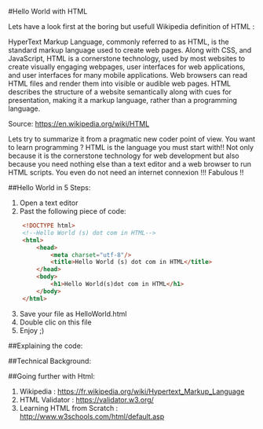 #Hello World with HTML

Lets have a look first at the boring but usefull Wikipedia definition of HTML :

HyperText Markup Language, commonly referred to as HTML, is the standard markup language used to create web pages. Along with CSS, and JavaScript, HTML is a cornerstone technology, used by most websites to create visually engaging webpages, user interfaces for web applications, and user interfaces for many mobile applications. Web browsers can read HTML files and render them into visible or audible web pages. HTML describes the structure of a website semantically along with cues for presentation, making it a markup language, rather than a programming language.

Source: https://en.wikipedia.org/wiki/HTML

Lets try to summarize it from a pragmatic new coder point of view. You want to learn programming ? HTML is the language you must start with!! Not only because it is the cornerstone technology for web development but also because you need nothing else than a text editor and a web browser to run HTML scripts. You even do not need an internet connexion !!! Fabulous !!

##Hello World in 5 Steps:


1. Open a text editor
2. Past the following piece of code:
```html
	<!DOCTYPE html>
	<!--Hello World (s) dot com in HTML-->
	<html>
		<head>
			<meta charset="utf-8"/>
			<title>Hello World (s) dot com in HTML</title>
		</head>
		<body>
			<h1>Hello World(s)dot com in HTML</h1>
		</body>
	</html>
```
3. Save your file as HelloWorld.html
4. Double clic on this file
5. Enjoy ;)

##Explaining the code:

##Technical Background:

##Going further with Html:

1. Wikipedia : https://fr.wikipedia.org/wiki/Hypertext_Markup_Language
2. HTML Validator : https://validator.w3.org/
3. Learning HTML from Scratch : http://www.w3schools.com/html/default.asp

